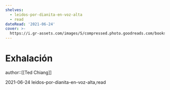 ```yaml
---
shelves:
  - leidos-por-dianita-en-voz-alta
  - read
dateRead: '2021-06-24'
cover: >-
  https://i.gr-assets.com/images/S/compressed.photo.goodreads.com/books/1588687939l/53334982._SY475_.jpg
---
```

# Exhalación

author::[[Ted Chiang]]

2021-06-24
leidos-por-dianita-en-voz-alta,read